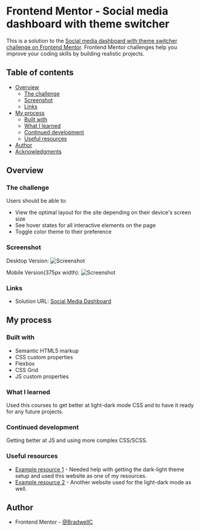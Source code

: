 # Frontend Mentor - Social media dashboard with theme switcher

This is a solution to the [Social media dashboard with theme switcher challenge on Frontend Mentor](https://www.frontendmentor.io/challenges/social-media-dashboard-with-theme-switcher-6oY8ozp_H). Frontend Mentor challenges help you improve your coding skills by building realistic projects. 

## Table of contents

- [Overview](#overview)
  - [The challenge](#the-challenge)
  - [Screenshot](#screenshot)
  - [Links](#links)
- [My process](#my-process)
  - [Built with](#built-with)
  - [What I learned](#what-i-learned)
  - [Continued development](#continued-development)
  - [Useful resources](#useful-resources)
- [Author](#author)
- [Acknowledgments](#acknowledgments)

## Overview

### The challenge

Users should be able to:

- View the optimal layout for the site depending on their device's screen size
- See hover states for all interactive elements on the page
- Toggle color theme to their preference

### Screenshot

Desktop Version: ![Screenshot]('./public/images/Firefox_Screenshot_2023-01-20T17-11-39.820Z.png')

Mobile Version(375px width): ![Screenshot]('./public/images/Firefox_Screenshot_2023-01-20T18-13-24.310Z.png')

### Links
- Solution URL: [Social Media Dashboard](https://bradwellc.github.io/FEM_Social-Media-Dashboard/)

## My process

### Built with

- Semantic HTML5 markup
- CSS custom properties
- Flexbox
- CSS Grid
- JS custom properties

### What I learned

Used this courses to get better at light-dark mode CSS and to have it ready for any future projects.

### Continued development

Getting better at JS and using more complex CSS/SCSS.

### Useful resources

- [Example resource 1](https://www.creativebloq.com/how-to/how-to-implement-light-or-dark-modes-in-css) - Needed help with getting the dark-light theme setup and used this website as one of my resources.
- [Example resource 2](https://medium.com/@dmitriy.borodiy/easy-color-theming-with-scss-bc38fd5734d1) - Another website used for the light-dark mode as well.

## Author

- Frontend Mentor - [@BradwellC](https://www.frontendmentor.io/profile/BradwellC)